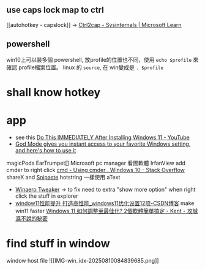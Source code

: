 


## use caps lock map to ctrl

[[autohotkey  - capslock]] -> [Ctrl2cap - Sysinternals | Microsoft Learn](https://learn.microsoft.com/en-us/sysinternals/downloads/ctrl2cap)


## powershell

win10上可以裝多個 powershell, 放profile的位置也不同，使用  `echo $profile` 來確認 profile檔案位置。
linux 的 `source`, 在 win變成是 `. $profile`



# shall know hotkey


# app

- see this [Do This IMMEDIATELY After Installing Windows 11 - YouTube](https://www.youtube.com/watch?v=mc4d7ewuqiM)
- [God Mode gives you instant access to your favorite Windows setting, and here's how to use it](https://www.xda-developers.com/how-to-enable-god-mode-windows-11-what-is-it/)


magicPods
EarTrumpet[] 
Microsoft pc manager
看圖軟體  IrfanView
add cmder to right click [cmd - Using cmder . Windows 10 - Stack Overflow](https://stackoverflow.com/questions/68428867/using-cmder-windows-10)
shareX and [Snipaste](https://www.snipaste.com/)
hotstring 一樣使用 aText
- [Winaero Tweaker](https://winaero.com/winaero-tweaker/#download) -> to fix need to extra "show more option" when right click the stuff in explorer 
- [window11性能提升 打造高性能\_windows11优化设置12项-CSDN博客](https://blog.csdn.net/Wantfly9951/article/details/124368363)
make win11 faster [Windows 11 如何調整至最佳化? 2個軟體簡單搞定 - Kent - 攻城濕不說的秘密](https://blog3c.net/blog/post/windows11-optimize-software#more-4515)



# find stuff in window

window host file
![[IMG-win_idx-20250810084839685.png]]